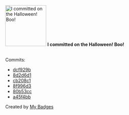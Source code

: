 <img src="https://my-badges.github.io/my-badges/spooky-commit.png" alt="I committed on the Halloween! Boo!" title="I committed on the Halloween! Boo!" width="128">
<strong>I committed on the Halloween! Boo!</strong>
<br><br>

Commits:

- <a href="https://github.com/Azecko/epfl-email-signatures/commit/dcf929b554da00c5f11b0468d7ef688e077cf165">dcf929b</a>
- <a href="https://github.com/Azecko/epfl-email-signatures/commit/8d2d6d1cd053a173cacdc015225d751d84686d15">8d2d6d1</a>
- <a href="https://github.com/Azecko/epfl-email-signatures/commit/cb208c191db634bd35dcbfb7a3bad201a9bb107c">cb208c1</a>
- <a href="https://github.com/Azecko/epfl-email-signatures/commit/8f996d3aa0ecf6e1f4749ee82275e91d08622151">8f996d3</a>
- <a href="https://github.com/Azecko/epfl-email-signatures/commit/80b53cc51b19493731c0819ed980573a32130385">80b53cc</a>
- <a href="https://github.com/Azecko/epfl-email-signatures/commit/a45f4bb6a942047d8284754c6546ed73571d2570">a45f4bb</a>


Created by <a href="https://github.com/my-badges/my-badges">My Badges</a>